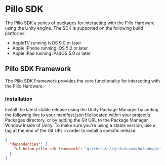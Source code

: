 # Pillo SDK

The Pillo SDK a series of packages for interacting with the Pillo Hardware using the Unity engine. The SDK is supported on the following build platforms:

- AppleTV running tvOS 9.0 or later
- Apple iPhone running iOS 5.0 or later
- Apple iPad running iPadOS 5.0 or later

## Pillo SDK Framework

The Pillo SDK Framework provides the core functionality for interacting with the Pillo Hardware.

### Installation

Install the latest stable release using the Unity Package Manager by adding the following line to your manifest.json file located within your project's Packages directory, or by adding the Git URL to the Package Manager Window inside of Unity. To make sure you're using a stable version, use a tag at the end of the Git URL in order to install a specific release.

```json
{
  "dependencies": {
    "nl.hulan.pillo-sdk.framework": "git+https://github.com/hulanbv/pillo-sdk-package.git?path=/Framework#v1.0.0"
  }
}
```
